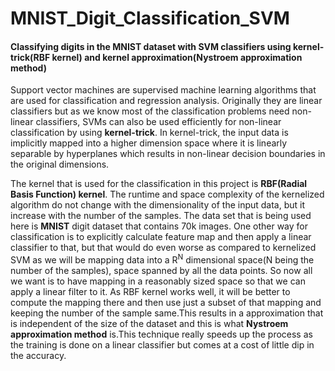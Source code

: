 # **MNIST_Digit_Classification_SVM**

#### **Classifying digits in the MNIST dataset with SVM classifiers using kernel-trick(RBF kernel) and kernel approximation(Nystroem approximation method)**


Support vector machines are supervised machine learning algorithms that are used for classification and regression analysis.
Originally they are linear classifiers but as we know most of the classification problems need non-linear classifiers, SVMs
can also be used efficiently for non-linear classification by using **kernel-trick**. In kernel-trick, the input data is implicitly mapped into a higher dimension space
where it is linearly separable by hyperplanes which results in non-linear decision boundaries in the original dimensions.


The kernel that is used for the classification in this project is **RBF(Radial Basis Function) kernel**. The runtime and space complexity of the kernelized algorithm do
not change with the dimensionality of the input data, but it increase with the number of the samples. The data set that
is being used here is **MNIST** digit dataset that contains 70k images. One other way for classification is to explicitly calculate
feature map and then apply a linear classifier to that,  but that would do even worse as compared to kernelized SVM as we will be
mapping data into a R<sup>N</sup> dimensional space(N being the number of the samples), space spanned by all the data points. So now all we want is to have mapping in a reasonably sized space
so that we can apply a linear filter to it. As RBF kernel works well, it will be better to compute the mapping there and then use just
a subset of that mapping and keeping the number of the sample same.This results in a approximation that is independent of the size of the dataset
and this is what **Nystroem approximation method** is.This technique really speeds up the process as the training is done on a linear classifier but comes at a cost of little dip in the accuracy.

